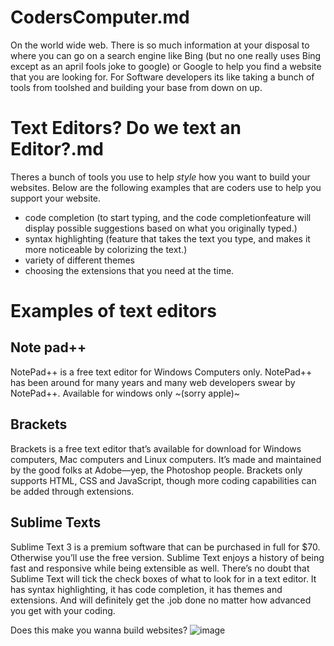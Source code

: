# CodersComputer.md
On the world wide web. There is so much information at your disposal to where you can go on a search engine like Bing (but no one really uses Bing except as an april fools joke to google) or Google to help you find a website that you are looking for. For Software developers its like taking a bunch of tools from toolshed and building your base from down on up.

# Text Editors? Do we text an Editor?.md
Theres a bunch of tools you use to help *style* how you want to build your websites. Below are the following examples that are coders use to help you support your website.
- code completion (to start typing, and the code completionfeature will display possible suggestions based on what you originally typed.)
- syntax highlighting (feature that takes the text you type, and makes it more noticeable by colorizing the text.)
- variety of different themes
- choosing the extensions that you need at the time.

# Examples of text editors
## Note pad++
NotePad++ is a free text editor for Windows Computers only. NotePad++ has been around for many years and many web developers swear by NotePad++. Available for windows only ~(sorry apple)~
## Brackets
Brackets is a free text editor that’s available for download for Windows computers, Mac computers and Linux computers. It’s made and maintained by the good folks at Adobe—yep, the Photoshop people. Brackets only supports HTML, CSS and JavaScript, though more coding capabilities can be added through extensions.
## Sublime Texts
Sublime Text 3 is a premium software that can be purchased in full for $70. Otherwise you’ll use the free version. Sublime Text enjoys a history of being fast and responsive while being extensible as well. There’s no doubt that Sublime Text will tick the check boxes of what to look for in a text editor. It has syntax highlighting, it has code completion, it has themes and extensions. And will definitely get the .job done no matter how advanced you get with your coding.

Does this make you wanna build websites?
![image](https://user-images.githubusercontent.com/81835732/113960123-d2c83b80-97d8-11eb-93eb-bd3769de6365.png)

